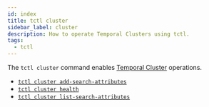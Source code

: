 ```yaml
---
id: index
title: tctl cluster
sidebar_label: cluster
description: How to operate Temporal Clusters using tctl.
tags:
  - tctl
---
```


The `tctl cluster` command enables [Temporal Cluster](/concepts/what-is-a-temporal-cluster) operations.

- [`tctl cluster add-search-attributes`](/tctl/cluster#add-search-attributes)
- [`tctl cluster health`](/tctl/cluster#health)
- [`tctl cluster list-search-attributes`](/tctl/cluster#get-search-attributes)
